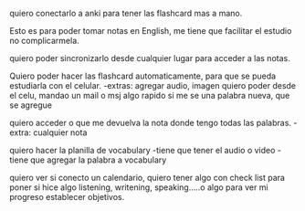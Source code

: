 quiero conectarlo a anki para tener las flashcard mas a mano.

Esto es para poder tomar notas en English, me tiene que facilitar el estudio no complicarmela.

quiero poder sincronizarlo desde cualquier lugar para acceder a las notas.

Quiero poder hacer las flashcard automaticamente, para que se pueda estudiarla con el celular.
	-extras: agregar audio, imagen
	quiero poder desde el celu, mandao un mail o msj algo rapido si me se una palabra nueva, que se agregue

quiero acceder o que me devuelva la nota donde tengo todas las palabras.
	-extra: cualquier nota

quiero hacer la planilla de vocabulary
	-tiene que tener el audio o video
	-tiene que agregar la palabra a vocabulary
	
quiero ver si conecto un calendario, quiero tener algo con check list para poner si hice algo listening, writening, speaking.....o algo para ver mi progreso establecer objetivos.








